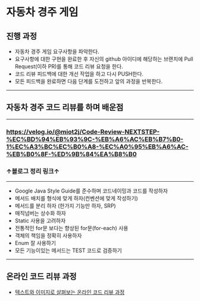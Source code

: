 # 자동차 경주 게임
## 진행 과정
* 자동차 경주 게임 요구사항을 파악한다.
* 요구사항에 대한 구현을 완료한 후 자신의 github 아이디에 해당하는 브랜치에 Pull Request(이하 PR)를 통해 코드 리뷰 요청을 한다.
* 코드 리뷰 피드백에 대한 개선 작업을 하고 다시 PUSH한다.
* 모든 피드백을 완료하면 다음 단계를 도전하고 앞의 과정을 반복한다.
----
## 자동차 경주 코드 리뷰를 하며 배운점
----
### https://velog.io/@miot2j/Code-Review-NEXTSTEP-%EC%BD%94%EB%93%9C-%EB%A6%AC%EB%B7%B0-1%EC%A3%BC%EC%B0%A8-%EC%A0%95%EB%A6%AC-%EB%B0%8F-%ED%9B%84%EA%B8%B0
###  ↑블로그 정리 링크↑
----

* Google Java Style Guide를 준수하며 코드네이밍과 코드를 작성하자
* 메서드 배치를 형식에 맞게 하자(컨벤션에 맞게 작성하기)
* 메서드를 분리 하자 (한가지 기능만 하자, SRP)
* 매직넘버는 상수화 하자
* Static 사용을 고려하자
* 전통적인 for문 보다는 향상된 for문(for-each) 사용
* 객체의 책임을 정확히 사용하자
* Enum 잘 사용하기
* 모든 기능이있는 메서드는 TEST 코드로 검증하기
---



## 온라인 코드 리뷰 과정
* [텍스트와 이미지로 살펴보는 온라인 코드 리뷰 과정](https://github.com/next-step/nextstep-docs/tree/master/codereview)

